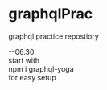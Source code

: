 # graphqlPrac
graphql practice repostiory

--06.30  
start with  
npm i graphql-yoga  
for easy setup  